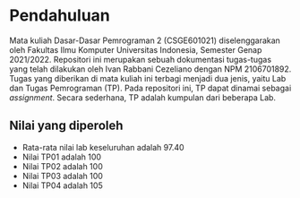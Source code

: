 # Pendahuluan
Mata kuliah Dasar-Dasar Pemrograman 2 (CSGE601021) diselenggarakan oleh Fakultas Ilmu Komputer Universitas Indonesia, Semester Genap 2021/2022. Repositori ini merupakan sebuah dokumentasi tugas-tugas yang telah dilakukan oleh Ivan Rabbani Cezeliano dengan NPM 2106701892. Tugas yang diberikan di mata kuliah ini terbagi menjadi dua jenis, yaitu Lab dan Tugas Pemrograman (TP). Pada repositori ini, TP dapat dinamai sebagai *assignment*. Secara sederhana, TP adalah kumpulan dari beberapa Lab.

## Nilai yang diperoleh
- Rata-rata nilai lab keseluruhan adalah 97.40
- Nilai TP01 adalah 100
- Nilai TP02 adalah 100
- Nilai TP03 adalah 100
- Nilai TP04 adalah 105